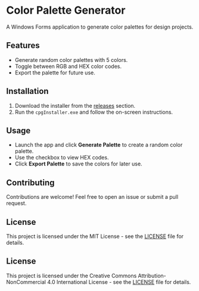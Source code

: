 # Color Palette Generator

A Windows Forms application to generate color palettes for design projects.

## Features
- Generate random color palettes with 5 colors.
- Toggle between RGB and HEX color codes.
- Export the palette for future use.

## Installation
1. Download the installer from the [releases](https://github.com/VickyVariety/ColorPaletteGenerator/releases) section.
2. Run the `cpgInstaller.exe` and follow the on-screen instructions.

## Usage
- Launch the app and click **Generate Palette** to create a random color palette.
- Use the checkbox to view HEX codes.
- Click **Export Palette** to save the colors for later use.

## Contributing
Contributions are welcome! Feel free to open an issue or submit a pull request.

## License
This project is licensed under the MIT License - see the [LICENSE](LICENSE) file for details.

## License
This project is licensed under the Creative Commons Attribution-NonCommercial 4.0 International License - see the [LICENSE](LICENSE) file for details.
